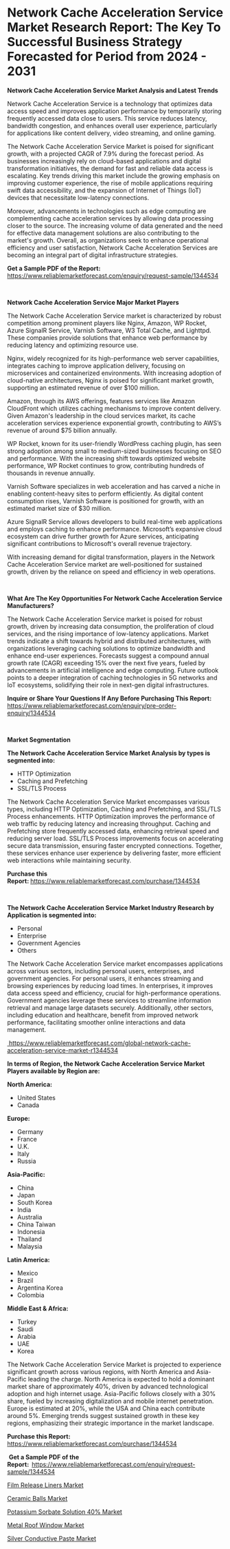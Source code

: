 <p><h1>Network Cache Acceleration Service Market Research Report: The Key To Successful Business Strategy Forecasted for Period from 2024 - 2031</h1></p><p><strong>Network Cache Acceleration Service Market Analysis and Latest Trends</strong></p>
<p><p>Network Cache Acceleration Service is a technology that optimizes data access speed and improves application performance by temporarily storing frequently accessed data close to users. This service reduces latency, bandwidth congestion, and enhances overall user experience, particularly for applications like content delivery, video streaming, and online gaming. </p><p>The Network Cache Acceleration Service Market is poised for significant growth, with a projected CAGR of 7.9% during the forecast period. As businesses increasingly rely on cloud-based applications and digital transformation initiatives, the demand for fast and reliable data access is escalating. Key trends driving this market include the growing emphasis on improving customer experience, the rise of mobile applications requiring swift data accessibility, and the expansion of Internet of Things (IoT) devices that necessitate low-latency connections.</p><p>Moreover, advancements in technologies such as edge computing are complementing cache acceleration services by allowing data processing closer to the source. The increasing volume of data generated and the need for effective data management solutions are also contributing to the market's growth. Overall, as organizations seek to enhance operational efficiency and user satisfaction, Network Cache Acceleration Services are becoming an integral part of digital infrastructure strategies.</p></p>
<p><strong>Get a Sample PDF of the Report:&nbsp;</strong> <a href="https://www.reliablemarketforecast.com/enquiry/request-sample/1344534?utm_campaign=1870&utm_medium=2&utm_source=Github&utm_content=ia&utm_term=11122024&utm_id=network-cache-acceleration-service">https://www.reliablemarketforecast.com/enquiry/request-sample/1344534</a></p>
<p>&nbsp;</p>
<p><strong>Network Cache Acceleration Service Major Market Players</strong></p>
<p><p>The Network Cache Acceleration Service market is characterized by robust competition among prominent players like Nginx, Amazon, WP Rocket, Azure SignalR Service, Varnish Software, W3 Total Cache, and Lighttpd. These companies provide solutions that enhance web performance by reducing latency and optimizing resource use.</p><p>Nginx, widely recognized for its high-performance web server capabilities, integrates caching to improve application delivery, focusing on microservices and containerized environments. With increasing adoption of cloud-native architectures, Nginx is poised for significant market growth, supporting an estimated revenue of over $100 million.</p><p>Amazon, through its AWS offerings, features services like Amazon CloudFront which utilizes caching mechanisms to improve content delivery. Given Amazon's leadership in the cloud services market, its cache acceleration services experience exponential growth, contributing to AWS’s revenue of around $75 billion annually.</p><p>WP Rocket, known for its user-friendly WordPress caching plugin, has seen strong adoption among small to medium-sized businesses focusing on SEO and performance. With the increasing shift towards optimized website performance, WP Rocket continues to grow, contributing hundreds of thousands in revenue annually.</p><p>Varnish Software specializes in web acceleration and has carved a niche in enabling content-heavy sites to perform efficiently. As digital content consumption rises, Varnish Software is positioned for growth, with an estimated market size of $30 million.</p><p>Azure SignalR Service allows developers to build real-time web applications and employs caching to enhance performance. Microsoft’s expansive cloud ecosystem can drive further growth for Azure services, anticipating significant contributions to Microsoft's overall revenue trajectory.</p><p>With increasing demand for digital transformation, players in the Network Cache Acceleration Service market are well-positioned for sustained growth, driven by the reliance on speed and efficiency in web operations.</p></p>
<p>&nbsp;</p>
<p><strong>What Are The Key Opportunities For Network Cache Acceleration Service Manufacturers?</strong></p>
<p><p>The Network Cache Acceleration Service market is poised for robust growth, driven by increasing data consumption, the proliferation of cloud services, and the rising importance of low-latency applications. Market trends indicate a shift towards hybrid and distributed architectures, with organizations leveraging caching solutions to optimize bandwidth and enhance end-user experiences. Forecasts suggest a compound annual growth rate (CAGR) exceeding 15% over the next five years, fueled by advancements in artificial intelligence and edge computing. Future outlook points to a deeper integration of caching technologies in 5G networks and IoT ecosystems, solidifying their role in next-gen digital infrastructures.</p></p>
<p><strong>Inquire or Share Your Questions If Any Before Purchasing This Report:</strong> <a href="https://www.reliablemarketforecast.com/enquiry/pre-order-enquiry/1344534?utm_campaign=1870&utm_medium=2&utm_source=Github&utm_content=ia&utm_term=11122024&utm_id=network-cache-acceleration-service">https://www.reliablemarketforecast.com/enquiry/pre-order-enquiry/1344534</a></p>
<p>&nbsp;</p>
<p><strong>Market Segmentation</strong></p>
<p><strong>The Network Cache Acceleration Service Market Analysis by types is segmented into:</strong></p>
<p><ul><li>HTTP Optimization</li><li>Caching and Prefetching</li><li>SSL/TLS Process</li></ul></p>
<p><p>The Network Cache Acceleration Service Market encompasses various types, including HTTP Optimization, Caching and Prefetching, and SSL/TLS Process enhancements. HTTP Optimization improves the performance of web traffic by reducing latency and increasing throughput. Caching and Prefetching store frequently accessed data, enhancing retrieval speed and reducing server load. SSL/TLS Process improvements focus on accelerating secure data transmission, ensuring faster encrypted connections. Together, these services enhance user experience by delivering faster, more efficient web interactions while maintaining security.</p></p>
<p><strong>Purchase this Report:&nbsp;</strong><a href="https://www.reliablemarketforecast.com/purchase/1344534?utm_campaign=1870&utm_medium=2&utm_source=Github&utm_content=ia&utm_term=11122024&utm_id=network-cache-acceleration-service">https://www.reliablemarketforecast.com/purchase/1344534</a></p>
<p>&nbsp;</p>
<p><strong>The Network Cache Acceleration Service Market Industry Research by Application is segmented into:</strong></p>
<p><ul><li>Personal</li><li>Enterprise</li><li>Government Agencies</li><li>Others</li></ul></p>
<p><p>The Network Cache Acceleration Service market encompasses applications across various sectors, including personal users, enterprises, and government agencies. For personal users, it enhances streaming and browsing experiences by reducing load times. In enterprises, it improves data access speed and efficiency, crucial for high-performance operations. Government agencies leverage these services to streamline information retrieval and manage large datasets securely. Additionally, other sectors, including education and healthcare, benefit from improved network performance, facilitating smoother online interactions and data management.</p></p>
<p><a href="https://www.reliablemarketforecast.com/global-network-cache-acceleration-service-market-r1344534?utm_campaign=1870&utm_medium=2&utm_source=Github&utm_content=ia&utm_term=11122024&utm_id=network-cache-acceleration-service">&nbsp;https://www.reliablemarketforecast.com/global-network-cache-acceleration-service-market-r1344534</a></p>
<p><strong>In terms of Region, the Network Cache Acceleration Service Market Players available by Region are:</strong></p>
<p>
    <p> <strong> North America: </strong>
        <ul>
            <li>United States</li>
            <li>Canada</li>
        </ul>
        </p> 
    <p> <strong> Europe: </strong>
        <ul>
            <li>Germany</li>
            <li>France</li>
            <li>U.K.</li>
            <li>Italy</li>
            <li>Russia</li>
        </ul>
        </p> 
    <p> <strong> Asia-Pacific: </strong>
        <ul>
            <li>China</li>
            <li>Japan</li>
            <li>South Korea</li>
            <li>India</li>
            <li>Australia</li>
            <li>China Taiwan</li>
            <li>Indonesia</li>
            <li>Thailand</li>
            <li>Malaysia</li>
        </ul>
        </p> 
    <p> <strong> Latin America: </strong>
        <ul>
            <li>Mexico</li>
            <li>Brazil</li>
            <li>Argentina Korea</li>
            <li>Colombia</li>
        </ul>
        </p> 
    <p> <strong> Middle East & Africa: </strong>
        <ul>
            <li>Turkey</li>
            <li>Saudi</li>
            <li>Arabia</li>
            <li>UAE</li>
            <li>Korea</li>
        </ul>
    </p>
    </p>
<p><p>The Network Cache Acceleration Service Market is projected to experience significant growth across various regions, with North America and Asia-Pacific leading the charge. North America is expected to hold a dominant market share of approximately 40%, driven by advanced technological adoption and high internet usage. Asia-Pacific follows closely with a 30% share, fueled by increasing digitalization and mobile internet penetration. Europe is estimated at 20%, while the USA and China each contribute around 5%. Emerging trends suggest sustained growth in these key regions, emphasizing their strategic importance in the market landscape.</p></p>
<p><strong>Purchase this Report: </strong><a href="https://www.reliablemarketforecast.com/purchase/1344534?utm_campaign=1870&utm_medium=2&utm_source=Github&utm_content=ia&utm_term=11122024&utm_id=network-cache-acceleration-service">https://www.reliablemarketforecast.com/purchase/1344534</a></p>
<p>&nbsp;<strong>Get a Sample PDF of the Report:&nbsp;&nbsp;</strong><a href="https://www.reliablemarketforecast.com/enquiry/request-sample/1344534?utm_campaign=1870&utm_medium=2&utm_source=Github&utm_content=ia&utm_term=11122024&utm_id=network-cache-acceleration-service">https://www.reliablemarketforecast.com/enquiry/request-sample/1344534</a></p>
<p><strong></strong></p>
<p><p><a href="https://www.linkedin.com/pulse/film-release-liners-market-metrics-like-size-growth-share-afbfe?utm_campaign=1870&utm_medium=2&utm_source=Github&utm_content=ia&utm_term=11122024&utm_id=network-cache-acceleration-service">Film Release Liners Market</a></p><p><a href="https://www.linkedin.com/pulse/c-hannibex-sqmmf?utm_campaign=1870&utm_medium=2&utm_source=Github&utm_content=ia&utm_term=11122024&utm_id=network-cache-acceleration-service">Ceramic Balls Market</a></p><p><a href="https://github.com/PeterParrish5/Market-Research-Report-List-7/blob/main/potassium-sorbate-solution-40-market.md?utm_campaign=1870&utm_medium=2&utm_source=Github&utm_content=ia&utm_term=11122024&utm_id=network-cache-acceleration-service">Potassium Sorbate Solution 40% Market</a></p><p><a href="https://www.linkedin.com/pulse/detailed-insights-competitive-landscape-metal-roof-window-clixe?utm_campaign=1870&utm_medium=2&utm_source=Github&utm_content=ia&utm_term=11122024&utm_id=network-cache-acceleration-service">Metal Roof Window Market</a></p><p><a href="https://www.linkedin.com/pulse/regulatory-landscape-its-influence-global-silver-conductive-jssje?utm_campaign=1870&utm_medium=2&utm_source=Github&utm_content=ia&utm_term=11122024&utm_id=network-cache-acceleration-service">Silver Conductive Paste Market</a></p></p>